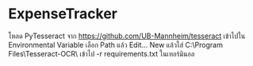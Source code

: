 # ExpenseTracker
โหลด PyTesseract จาก https://github.com/UB-Mannheim/tesseract
เข้าไปใน Environmental Variable
เลือก Path แล้ว Edit...
New แล้วใส่ C:\Program Files\Tesseract-OCR\ เข้าไป
-r requirements.txt ในเทอร์มินอล
